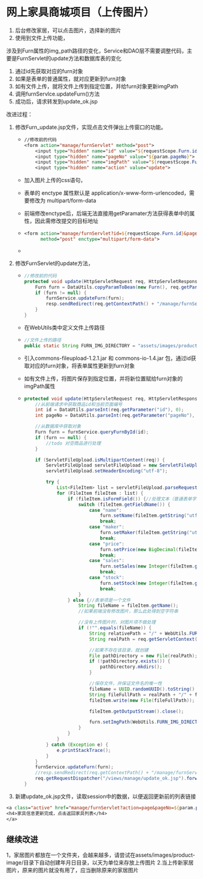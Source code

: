 # 网上家具商城项目（上传图片）

1. 后台修改家居，可以点击图片，选择新的图片
2. 使用到文件上传功能，

涉及到Furn属性的img_path路径的变化，Service和DAO层不需要调整代码，主要是FurnServlet的update方法和数据库表的变化

1. 通过id先获取对应的furn对象
2. 如果是表单的普通属性，就对应更新到furn对象
3. 如有文件上传，就将文件上传到指定位置，并给furn对象更新imgPath
4. 调用furnServlce.updateFurn()方法
5. 成功后，请求转发到update_ok.jsp

改进过程：

1. 修改Furn_update.jsp文件，实现点击文件弹出上传窗口的功能。

   * ```jsp
     //修改前的代码
     <form action="manage/furnServlet" method="post">
         <input type="hidden" name="id" value="${requestScope.Furn.id}">
         <input type="hidden" name="pageNo" value="${param.pageNo}">
         <input type="hidden" name="imgPath" value="${requestScope.Furn.imgPath}">
         <input type="hidden" name="action" value="update">
     ```

   * 加入图片上传的css语句，

   * 表单的 enctype 属性默认是 application/x-www-form-urlencoded，需要修改为 multipart/form-data

   * 前端修改enctype后，后端无法直接用getParamater方法获得表单中的属性，因此需修改提交的目标地址

   * ```jsp
     <form action="manage/furnServlet?id=${requestScope.Furn.id}&pageNo=${param.pageNo}&action=update&imgPath=${requestScope.Furn.imgPath}"
           method="post" enctype="multipart/form-data">
     ```

   * 

2. 修改FurnServlet的update方法，

   * ```java
     //修改前的代码
     protected void update(HttpServletRequest req, HttpServletResponse resp) throws ServletException, IOException {
         Furn furn = DataUtils.copyParamToBean(new Furn(), req.getParameterMap());
         if (furn != null) {
             furnService.updateFurn(furn);
             resp.sendRedirect(req.getContextPath() + "/manage/furnServlet?action=page&pageNo=" + req.getParameter("pageNo"));
         }
     }
     ```
   
   * 在WebUtils类中定义文件上传路径
   
   * ```java
     //文件上传的路径
     public static String FURN_IMG_DIRECTORY = "assets/images/product-image";
     ```
   
   * 引入commons-fileupload-1.2.1.jar 和 commons-io-1.4.jar 包，通过id获取对应的furn对象，将表单属性更新到furn对象
   
   * 如有文件上传，将图片保存到指定位置，并将新位置赋给furn对象的imgPath属性
   
   * ```java
     protected void update(HttpServletRequest req, HttpServletResponse resp) throws ServletException, IOException {
         //从前端请求中获取商品id和当前页面编号
         int id = DataUtils.parseInt(req.getParameter("id"), 0);
         int pageNo = DataUtils.parseInt(req.getParameter("pageNo"), 1);
     
         //从数据库中获取对象
         Furn furn = furnService.queryFurnById(id);
         if (furn == null) {
             //todo 对空商品进行处理
         }
     
         if (ServletFileUpload.isMultipartContent(req)) {
             ServletFileUpload servletFileUpload = new ServletFileUpload(new DiskFileItemFactory());
             servletFileUpload.setHeaderEncoding("utf-8");
     
             try {
                 List<FileItem> list = servletFileUpload.parseRequest(req);
                 for (FileItem fileItem : list) {
                     if (fileItem.isFormField()) {//处理文本（普通表单字段）
                         switch (fileItem.getFieldName()) {
                             case "name":
                                 furn.setName(fileItem.getString("utf-8"));
                                 break;
                             case "maker":
                                 furn.setMaker(fileItem.getString("utf-8"));
                                 break;
                             case "price":
                                 furn.setPrice(new BigDecimal(fileItem.getString()));
                                 break;
                             case "sales":
                                 furn.setSales(new Integer(fileItem.getString()));
                                 break;
                             case "stock":
                                 furn.setStock(new Integer(fileItem.getString()));
                                 break;
                         }
                     } else {//表单项是一个文件
                         String fileName = fileItem.getName();
                         //如果前端没有修改图片，那么此处得到空字符串
     
                         //没有上传图片时，对图片项不做处理
                         if (!"".equals(fileName)) {
                             String relativePath = "/" + WebUtils.FURN_IMG_DIRECTORY;
                             String realPath = req.getServletContext().getRealPath(relativePath);
     
                             //如果不存在该目录，就创建
                             File pathDirectory = new File(realPath);
                             if (!pathDirectory.exists()) {
                                 pathDirectory.mkdirs();
                             }
     
                             //保存文件，并保证文件名的唯一性
                             fileName = UUID.randomUUID().toString() + "_" + System.currentTimeMillis() + "_" + fileName;
                             String fileFullPath = realPath + "/" + fileName;
                             fileItem.write(new File(fileFullPath));
     
                             fileItem.getOutputStream().close();
     
                             furn.setImgPath(WebUtils.FURN_IMG_DIRECTORY + "/" + fileName);
                         }
                     }
                 }
             } catch (Exception e) {
                 e.printStackTrace();
             }
         }
         furnService.updateFurn(furn);
         //resp.sendRedirect(req.getContextPath() + "/manage/furnServlet?action=page&pageNo=" + pageNo);
         req.getRequestDispatcher("/views/manage/update_ok.jsp").forward(req,resp);
     }
     ```
   
3. 新建update_ok.jsp文件，读取session中的数据，以便返回更新前的列表链接

```jsp
<a class="active" href="manage/furnServlet?action=page&pageNo=${param.pageNo}">
<h4>家具信息更新完成，点击返回家具列表</h4>
</a>
```

## 继续改进

1，家居图片都放在一个文件夹，会越来越多，请尝试在assets/images/product-image/目录下自动创建年月日目录，以天为单位来存放上传图片
2.当上传新家居图片，原来的图片就没有用了，应当删除原来的家居图片
